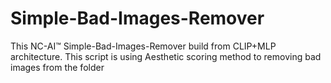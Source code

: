 # Simple-Bad-Images-Remover
This NC-AI™ Simple-Bad-Images-Remover build from CLIP+MLP architecture. This script is using Aesthetic scoring method to removing bad images from the folder
